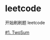 # leetcode
开始刷刷题
leetcode


[#1. TwoSum](https://github.com/zombieht/leetcode/tree/master/src/main/java/TwoSum)